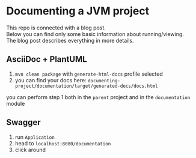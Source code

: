 # Documenting a JVM project
This repo is connected with a blog post.  
Below you can find only some basic information about running/viewing.  
The blog post describes everything in more details.  

## AsciiDoc + PlantUML
1. `mvn clean package`  with `generate-html-docs` profile selected  
2. you can find your docs here: `documenting-project/documentation/target/generated-docs/docs.html`  

you can perform step 1 both in the `parent` project and in the `documentation` module
## Swagger
1. run `Application`  
2. head to `localhost:8080/documentation`  
3. click around  

[1]: https://graphviz.gitlab.io/_pages/Download/Download_windows.html
